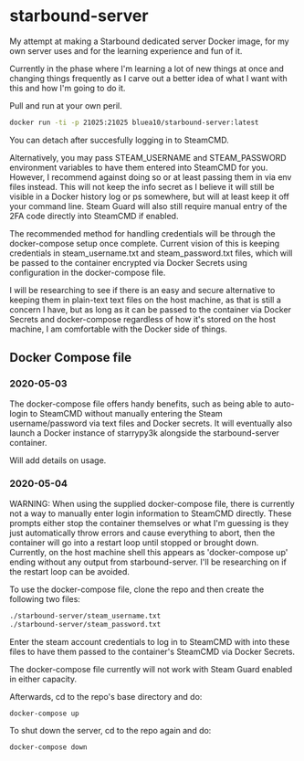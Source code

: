 # starbound-server

My attempt at making a Starbound dedicated server Docker image, for my own server uses and for the learning experience and fun of it.

Currently in the phase where I'm learning a lot of new things at once and changing things frequently as I carve out a better idea of what I want with this and how I'm going to do it.

Pull and run at your own peril.

```bash
docker run -ti -p 21025:21025 bluea10/starbound-server:latest
```

You can detach after succesfully logging in to SteamCMD.

Alternatively, you may pass STEAM_USERNAME and STEAM_PASSWORD environment variables to have them entered into SteamCMD for you. However, I recommend against doing so or at least passing them in via env files instead. This will not keep the info secret as I believe it will still be visible in a Docker history log or ps somewhere, but will at least keep it off your command line. Steam Guard will also still require manual entry of the 2FA code directly into SteamCMD if enabled.

The recommended method for handling credentials will be through the docker-compose setup once complete. Current vision of this is keeping credentials in steam_username.txt and steam_password.txt files, which will be passed to the container encrypted via Docker Secrets using configuration in the docker-compose file.

I will be researching to see if there is an easy and secure alternative to keeping them in plain-text text files on the host machine, as that is still a concern I have, but as long as it can be passed to the container via Docker Secrets and docker-compose regardless of how it's stored on the host machine, I am comfortable with the Docker side of things.

## Docker Compose file

### 2020-05-03

The docker-compose file offers handy benefits, such as being able to auto-login to SteamCMD without manually entering the Steam username/password via text files and Docker secrets. It will eventually also launch a Docker instance of starrypy3k alongside the starbound-server container.

Will add details on usage.

### 2020-05-04

WARNING: When using the supplied docker-compose file, there is currently not a way to manually enter login information to SteamCMD directly. These prompts either stop the container themselves or what I'm guessing is they just automatically throw errors and cause everything to abort, then the container will go into a restart loop until stopped or brought down. Currently, on the host machine shell this appears as 'docker-compose up' ending without any output from starbound-server.
I'll be researching on if the restart loop can be avoided.

To use the docker-compose file, clone the repo and then create the following two files:

```bash
./starbound-server/steam_username.txt
./starbound-server/steam_password.txt
```

Enter the steam account credentials to log in to SteamCMD with into these files to have them passed to the container's SteamCMD via Docker Secrets.

The docker-compose file currently will not work with Steam Guard enabled in either capacity.

Afterwards, cd to the repo's base directory and do:

```bash
docker-compose up
```
To shut down the server, cd to the repo again and do:

```bash
docker-compose down
```
